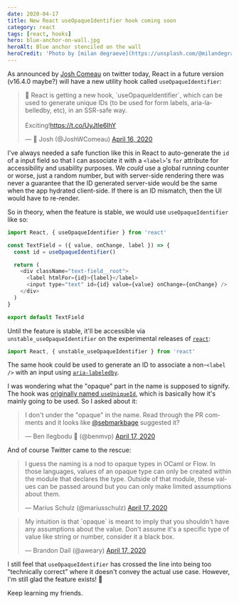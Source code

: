 ```yaml
---
date: 2020-04-17
title: New React useOpaqueIdentifier hook coming soon
category: react
tags: [react, hooks]
hero: blue-anchor-on-wall.jpg
heroAlt: Blue anchor stenciled on the wall
heroCredit: 'Photo by [milan degraeve](https://unsplash.com/@milandegraeve)'
---
```


As announced by [Josh Comeau](https://twitter.com/JoshWComeau) on twitter today, React in a future version (v16.4.0 maybe?) will have a new utility hook called `useOpaqueIdentifier`:

<blockquote class="twitter-tweet"><p lang="en" dir="ltr">🌠 React is getting a new hook, `useOpaqueIdentifier`, which can be used to generate unique IDs (to be used for form labels, aria-labelledby, etc), in an SSR-safe way.<br><br>Exciting!<a href="https://t.co/UyJtle6IhY">https://t.co/UyJtle6IhY</a></p>&mdash; 💫 Josh (@JoshWComeau) <a href="https://twitter.com/JoshWComeau/status/1250843977194094592?ref_src=twsrc%5Etfw">April 16, 2020</a></blockquote>

I've always needed a safe function like this in React to auto-generate the `id` of a input field so that I can associate it with a `<label>`'s `for` attribute for accessibility and usability purposes. We _could_ use a global running counter or worse, just a random number, but with server-side rendering there was never a guarantee that the ID generated server-side would be the same when the app hydrated client-side. If there is an ID mismatch, then the UI would have to re-render.

So in theory, when the feature is stable, we would use `useOpaqueIdentifier` like so:

```js
import React, { useOpaqueIdentifier } from 'react'

const TextField = ({ value, onChange, label }) => {
  const id = useOpaqueIdentifier()

  return (
    <div className="text-field__root">
      <label htmlFor={id}>{label}</label>
      <input type="text" id={id} value={value} onChange={onChange} />
    </div>
  )
}

export default TextField
```

Until the feature is stable, it'll be accessible via `unstable_useOpaqueIdentifier` on the experimental releases of [`react`](https://www.npmjs.com/package/react):

```js
import React, { unstable_useOpaqueIdentifier } from 'react'
```

The same hook could be used to generate an ID to associate a non-`<label />` with an input using [`aria-labeledby`](https://developer.mozilla.org/en-US/docs/Web/Accessibility/ARIA/ARIA_Techniques/Using_the_aria-labelledby_attribute).

I was wondering what the "opaque" part in the name is supposed to signify. The hook was [originally named `useUniqueId`](https://github.com/facebook/react/pull/17322), which is basically how it's mainly going to be used. So I asked about it:

<blockquote class="twitter-tweet"><p lang="en" dir="ltr">I don&#39;t under the &quot;opaque&quot; in the name. Read through the PR comments and it looks like <a href="https://twitter.com/sebmarkbage?ref_src=twsrc%5Etfw">@sebmarkbage</a> suggested it?</p>&mdash; Ben Ilegbodu 🏀 (@benmvp) <a href="https://twitter.com/benmvp/status/1251166898244317185?ref_src=twsrc%5Etfw">April 17, 2020</a></blockquote>

And of course Twitter came to the rescue:

<blockquote class="twitter-tweet"><p lang="en" dir="ltr">I guess the naming is a nod to opaque types in OCaml or Flow. In those languages, values of an opaque type can only be created within the module that declares the type. Outside of that module, these values can be passed around but you can only make limited assumptions about them.</p>&mdash; Marius Schulz (@mariusschulz) <a href="https://twitter.com/mariusschulz/status/1251199837506277385?ref_src=twsrc%5Etfw">April 17, 2020</a></blockquote>

<blockquote class="twitter-tweet"><p lang="en" dir="ltr">My intuition is that `opaque` is meant to imply that you shouldn&#39;t have any assumptions about the value. Don&#39;t assume it&#39;s a specific type of value like string or number, consider it a black box.</p>&mdash; Brandon Dail (@aweary) <a href="https://twitter.com/aweary/status/1251202762836021249?ref_src=twsrc%5Etfw">April 17, 2020</a></blockquote>

I still feel that `useOpaqueIdentifier` has crossed the line into being too "technically correct" where it doesn't convey the actual use case. However, I'm still glad the feature exists! 🎉

Keep learning my friends.
